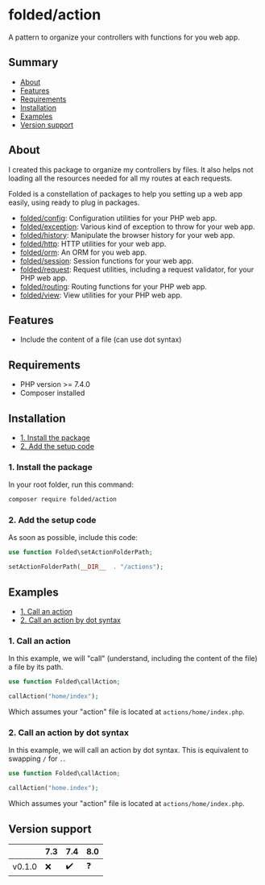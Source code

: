 # folded/action

A pattern to organize your controllers with functions for you web app.

## Summary

- [About](#about)
- [Features](#features)
- [Requirements](#requirements)
- [Installation](#installation)
- [Examples](#examples)
- [Version support](#version-support)

## About

I created this package to organize my controllers by files. It also helps not loading all the resources needed for all my routes at each requests.

Folded is a constellation of packages to help you setting up a web app easily, using ready to plug in packages.

- [folded/config](https://github.com/folded-php/config): Configuration utilities for your PHP web app.
- [folded/exception](https://github.com/folded-php/exception): Various kind of exception to throw for your web app.
- [folded/history](https://github.com/folded-php/history): Manipulate the browser history for your web app.
- [folded/http](https://github.com/folded-php/http): HTTP utilities for your web app.
- [folded/orm](https://github.com/folded-php/orm): An ORM for you web app.
- [folded/session](https://github.com/folded-php/session): Session functions for your web app.
- [folded/request](https://github.com/folded-php/request): Request utilities, including a request validator, for your PHP web app.
- [folded/routing](https://github.com/folded-php/routing): Routing functions for your PHP web app.
- [folded/view](https://github.com/folded-php/view): View utilities for your PHP web app.

## Features

- Include the content of a file (can use dot syntax)

## Requirements

- PHP version >= 7.4.0
- Composer installed

## Installation

- [1. Install the package](#1-install-the-package)
- [2. Add the setup code](#2-add-the-setup-code)

### 1. Install the package

In your root folder, run this command:

```bash
composer require folded/action
```

### 2. Add the setup code

As soon as possible, include this code:

```php
use function Folded\setActionFolderPath;

setActionFolderPath(__DIR__  . "/actions");
```

## Examples

- [1. Call an action](#1-call-an-action)
- [2. Call an action by dot syntax](#2-call-an-action-by-dot-syntax)

### 1. Call an action

In this example, we will "call" (understand, including the content of the file) a file by its path.

```php
use function Folded\callAction;

callAction("home/index");
```

Which assumes your "action" file is located at `actions/home/index.php`.

### 2. Call an action by dot syntax

In this example, we will call an action by dot syntax. This is equivalent to swapping `/` for `.`.

```php
use function Folded\callAction;

callAction("home.index");
```

Which assumes your "action" file is located at `actions/home/index.php`.

## Version support

|        | 7.3 | 7.4 | 8.0 |
| ------ | --- | --- | --- |
| v0.1.0 | ❌  | ✔️  | ❓  |
